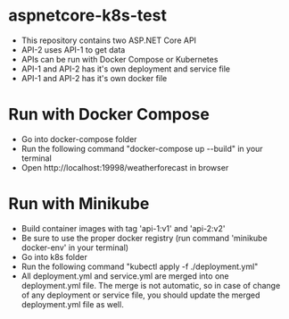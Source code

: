 # aspnetcore-k8s-test

- This repository contains two ASP.NET Core API
- API-2 uses API-1 to get data
- APIs can be run with Docker Compose or Kubernetes
- API-1 and API-2 has it's own deployment and service file
- API-1 and API-2 has it's own docker file

# Run with Docker Compose 
- Go into docker-compose folder
- Run the following command "docker-compose up --build" in your terminal
- Open http://localhost:19998/weatherforecast in browser

# Run with Minikube
- Build container images with tag 'api-1:v1' and 'api-2:v2'
- Be sure to use the proper docker registry (run command 'minikube docker-env' in your terminal)
- Go into k8s folder
- Run the following command "kubectl apply -f ./deployment.yml"
- All deployment.yml and service.yml are merged into one deployment.yml file. The merge is not automatic, so in case of change of any deployment or service file, you should update the merged deployment.yml file as well.
